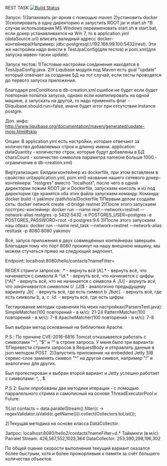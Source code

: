 
REST TASK
[![Build Status](https://travis-ci.org/Gvo3d/rest_task.svg?branch=master)](https://travis-ci.org/Gvo3d/rest_task/branches)

Запуск:
1)Запаковать jar-архив с помощью maven
2)установить docker
3)скопировать в одну директорию и запустить ROOT.jar и start.sh
*В случае использования MS Windows переименовать start.sh в start.bat, если докер устанавливается на Win 7, то в application.yml (dataSource.url) вписать валидный адресс docker-контейнера(Например: jdbc:postgresql://192.168.99.100:5432/rest). Эти же настройки надо внести в 
TestJpaConfig(для тестов) и pom.xml(для запуска мавен-таски update).



Запуск тестов:
1)Тестовые настройки соединения находятся в TestJpaConfig.java.
2)У Liqubase модуля под Maven есть goal "update" который отвечает за создание БД на тот случай, если тесты проводятся до первого запуска приложения.

Благодаря preConditions в db-creation.xml ошибок не будет если будет повторная попытка запуска, однако если компилировать на одной машине, а запускать на другой, то надо применять флаг -Dliquibase.should.run=false, иначе будет error при отсутствии instance postgre.

Доп. инфо: http://www.liquibase.org/documentation/maven/generated/update-mojo.html#skip



Опции:
В application.yml есть настройки, которые отвечают за количество добавляемых строк и длинну имени.
application:
  dataQuantity - количество строк, которые будут добавлены в БД
  charsCount - количество символов параметра name(не больше 1000 - ограничение в db-creation.xml)



Виртуализация:
Билдим контейнер из dockerfilе,
при этом вставляем в свойство url(application.yml, pom.xml) название нашего сетевого докер-контейнера: "restgres" вместо "localhost", после чего в одной директории ложим ROOT.jar и Dockerfile, запускаем консоль и из под директории где хранятся оба этих файла запускаем команду.
Команда:
docker build -t yakimov /path/to/a/Dockerfile
1)Первым делом создаём сеть: docker network create -d bridge restnet
2)После этого запускаем постгрес-контейнер: docker run --name rest --network=restnet --network-alias restgres -p 5432:5432 -e POSTGRES_USER=postgres -e POSTGRES_PASSWORD=root -d postgres:9.6
3)После этого запускаем наш образ: docker run --name rest_task --network=restnet --network-alias resttask -p 8080:8080 yakimov

Всё, запуск приложения в двух совмещённых контейнерах завершён. Благодаря тому что порт 8080 прокинут на нашу внешнюю машину, мы можем стучаться прямо на следующий эндпоинт.



Endpoint:
localhost:8080/hello/contacts?nameFilter=



REGEX стринги запросов:
.* - вернуть всё
[A].* - вернуть всё, что начинается с символа А
^\d.* - вернуть всё, что начинается с цифры
[^A]* - вернуть всё, что не начинается с символа А
.*[U] - вернуть всё, что заканчивается символом U
.*[J]$ - аналогично предыдущему варианту
.*[b].* - вернуть всё, где есть символ b
.*[bac].* - вернуть всё, где есть символы b, a, c
.*\d.* - вернуть всё, где есть цифры



Тестирование методик сравнения
На моих настройках(ParsersTest.java):
SimpleMatcher(100 повторений - в м/с): 21-24
PatternMatcher(100 повторений - в м/с): 7-8
ApacheMatcher(100 повторений - в м/с): 7-8

Был выбран метод основанный на библиотеке Apache.



P.S.:
По причине CVE-2016-6816 Tomcat отказывается работать с символами "^", "$" и "\" в строке запроса. У меня было три варианта:
1)Перевести стринги запросов в RequestBody и отправлять данные в json методом POST.
2)Запустить приложение на embedded Jetty
3)В сервис-слое заменять символ "^" на другой символ, например "!" и аналогично для других.

Был протестирован и выбран второй вариант и Jetty успешно работает с символами: ^, \, $.



P.S.2:
Были опробованы две методики итерации - с помощью парралельного стрима и самописный на основе ThreadExecutorPool и Future:

1)List<Contact> contacts = data.parallelStream().filter(c -> regexValidator.isValid(c.getName())).collect(Collectors.toList());

2)Текущая методика на основе класса DataCollector.

Запрос: localhost:8080/hello2/contacts?nameFilter=d.*
Тайминги (в м/с):
Parralel Stream: 426,567,552,1023,364
DataCollector: 253,390,298,196,302

По общей оценке скорости выполнения текущий вариант оказался более быстрым, хотя и более прожорливым к памяти за счёт большего количества объектов.